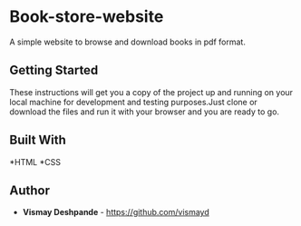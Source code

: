 # Book-store-website
A simple website to browse and download books in pdf format. 

## Getting Started

These instructions will get you a copy of the project up and running on your local machine for development and testing purposes.Just clone or download the files and run it with your browser and you are ready to go.

## Built With

*HTML
*CSS

## Author

* **Vismay Deshpande** - https://github.com/vismayd
